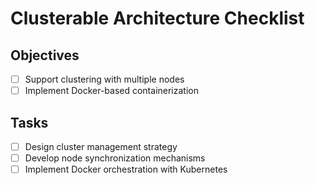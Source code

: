 # Clusterable Architecture Checklist

## Objectives
- [ ] Support clustering with multiple nodes
- [ ] Implement Docker-based containerization

## Tasks
- [ ] Design cluster management strategy
- [ ] Develop node synchronization mechanisms
- [ ] Implement Docker orchestration with Kubernetes
